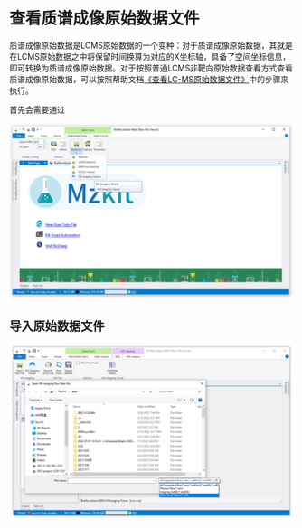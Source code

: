 # 查看质谱成像原始数据文件

<!-- 2022-07-14 -->

质谱成像原始数据是LCMS原始数据的一个变种：对于质谱成像原始数据，其就是在LCMS原始数据之中将保留时间换算为对应的X坐标轴，具备了空间坐标信息，即可转换为质谱成像原始数据。对于按照普通LCMS非靶向原始数据查看方式查看质谱成像原始数据，可以按照帮助文档[《查看LC-MS原始数据文件》](/zh/#view-lc-ms)中的步骤来执行。

首先会需要通过

![](images/MSIViewerMenu.PNG)

## 导入原始数据文件

![](images/OpenMSIRawFile.PNG)